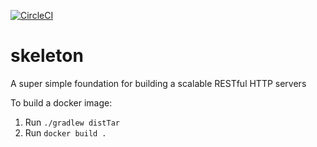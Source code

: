 [![CircleCI](https://circleci.com/gh/TonOfPrince/skeleton.svg?style=svg)](https://circleci.com/gh/TonOfPrince/skeleton)

skeleton
============
A super simple foundation for building a scalable RESTful HTTP servers

To build a docker image:
1. Run `./gradlew distTar`
2. Run `docker build .`
